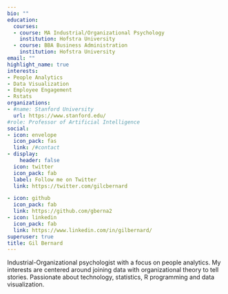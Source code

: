 ```yaml
---
bio: ""
education:
  courses:
  - course: MA Industrial/Organizational Psychology
    institution: Hofstra University
  - course: BBA Business Administration
    institution: Hofstra University
email: ""
highlight_name: true
interests:
- People Analytics
- Data Visualization
- Employee Engagement
- Rstats
organizations:
- #name: Stanford University
  url: https://www.stanford.edu/
#role: Professor of Artificial Intelligence
social:
- icon: envelope
  icon_pack: fas
  link: /#contact
- display:
    header: false
  icon: twitter
  icon_pack: fab
  label: Follow me on Twitter
  link: https://twitter.com/gilcbernard

- icon: github
  icon_pack: fab
  link: https://github.com/gberna2
- icon: linkedin
  icon_pack: fab
  link: https://www.linkedin.com/in/gilbernard/
superuser: true
title: Gil Bernard
---
```


Industrial-Organizational psychologist with a focus on people analytics.  My interests are centered around joining data with organizational theory to tell stories.  Passionate about technology, statistics, R programming and data visualization.


